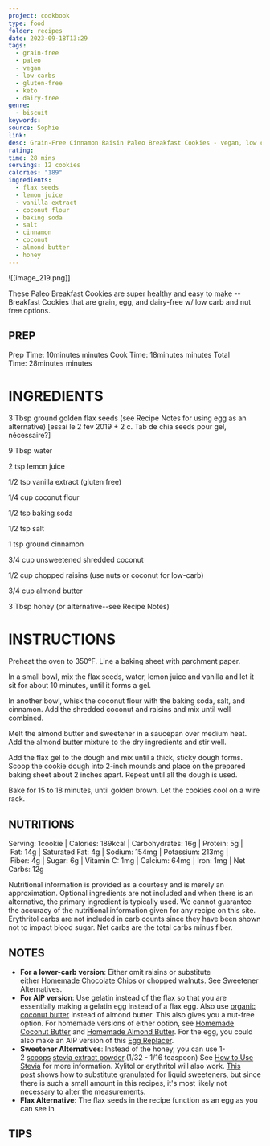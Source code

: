 ```yaml
---
project: cookbook
type: food
folder: recipes
date: 2023-09-18T13:29
tags:
  - grain-free
  - paleo
  - vegan
  - low-carbs
  - gluten-free
  - keto
  - dairy-free
genre:
  - biscuit
keywords: 
source: Sophie
link: 
desc: Grain-Free Cinnamon Raisin Paleo Breakfast Cookies - vegan, low carb option
rating: 
time: 28 mins
servings: 12 cookies
calories: "189"
ingredients:
  - flax seeds
  - lemon juice
  - vanilla extract
  - coconut flour
  - baking soda
  - salt
  - cinnamon
  - coconut
  - almond butter
  - honey
---
```


![[image_219.png]]

These Paleo Breakfast Cookies are super healthy and easy to make -- Breakfast Cookies that are grain, egg, and dairy-free w/ low carb and nut free options.

## PREP

Prep Time: 10minutes minutes
Cook Time: 18minutes minutes
Total Time: 28minutes minutes

# INGREDIENTS

3 Tbsp ground golden flax seeds (see Recipe Notes for using egg as an alternative) [essai le 2 fév 2019 + 2 c. Tab de chia seeds pour gel, nécessaire?]

9 Tbsp water

2 tsp lemon juice

1/2 tsp vanilla extract (gluten free)

1/4 cup coconut flour

1/2 tsp baking soda

1/2 tsp salt

1 tsp ground cinnamon

3/4 cup unsweetened shredded coconut

1/2 cup chopped raisins (use nuts or coconut for low-carb)

3/4 cup almond butter

3 Tbsp honey (or alternative--see Recipe Notes)



# INSTRUCTIONS

Preheat the oven to 350°F. Line a baking sheet with parchment paper.

In a small bowl, mix the flax seeds, water, lemon juice and vanilla and let it sit for about 10 minutes, until it forms a gel.

In another bowl, whisk the coconut flour with the baking soda, salt, and cinnamon. Add the shredded coconut and raisins and mix until well combined.

Melt the almond butter and sweetener in a saucepan over medium heat. Add the almond butter mixture to the dry ingredients and stir well.

Add the flax gel to the dough and mix until a thick, sticky dough forms. Scoop the cookie dough into 2-inch mounds and place on the prepared baking sheet about 2 inches apart. Repeat until all the dough is used.

Bake for 15 to 18 minutes, until golden brown. Let the cookies cool on a wire rack.


## NUTRITIONS

Serving: 1cookie | Calories: 189kcal | Carbohydrates: 16g | Protein: 5g | Fat: 14g | Saturated Fat: 4g | Sodium: 154mg | Potassium: 213mg | Fiber: 4g | Sugar: 6g | Vitamin C: 1mg | Calcium: 64mg | Iron: 1mg | Net Carbs: 12g

Nutritional information is provided as a courtesy and is merely an approximation. Optional ingredients are not included and when there is an alternative, the primary ingredient is typically used. We cannot guarantee the accuracy of the nutritional information given for any recipe on this site. Erythritol carbs are not included in carb counts since they have been shown not to impact blood sugar. Net carbs are the total carbs minus fiber.

## NOTES

- **For a lower-carb version**: Either omit raisins or substitute either [Homemade Chocolate Chips](https://wholenewmom.com/whole-new-budget/homemade-chocolate-chips-carob-chips-recipe-revised/) or chopped walnuts. See Sweetener Alternatives.
- **For AIP version**: Use gelatin instead of the flax so that you are essentially making a gelatin egg instead of a flax egg. Also use [organic coconut butter](https://www.amazon.com/Artisana-Pure-Organic-Coconut-Butter/dp/B00NAMDECG?tag=whnemo-20) instead of almond butter. This also gives you a nut-free option. For homemade versions of either option, see [Homemade Coconut Butter](https://wholenewmom.com/whole-new-budget/make-your-own-coconut-butter/) and [Homemade Almond Butter](https://wholenewmom.com/recipes/homemade-nut-and-seed-butters/). For the egg, you could also make an AIP version of this [Egg Replacer](https://wholenewmom.com/recipes/energ-egg-substitute-egg-replacer-without-eggs/).
- **Sweetener Alternatives**: Instead of the honey, you can use 1-2 [scoops](https://www.amazon.com/Norpro-Stainless-Measuring-Spoons-smidgen/dp/B0009X1P9S?tag=whnemo-20) [stevia extract powder](https://www.amazon.com/NuNaturals-Nustevia-Stevia-Extract-1-Ounce/dp/B0019LPM0C?tag=whnemo-20).(1/32 - 1/16 teaspoon) See [How to Use Stevia](https://wholenewmom.com/kitchen-tips/stevia-what-it-is-and-how-to-use-it/) for more information. Xylitol or erythritol will also work. [This post](https://wholenewmom.com/whole-new-budget/baking-with-honey-sugar-for-baking/) shows how to substitute granulated for liquid sweeteners, but since there is such a small amount in this recipes, it's most likely not necessary to alter the measurements.
- **Flax Alternative**: The flax seeds in the recipe function as an egg as you can see in

## TIPS



